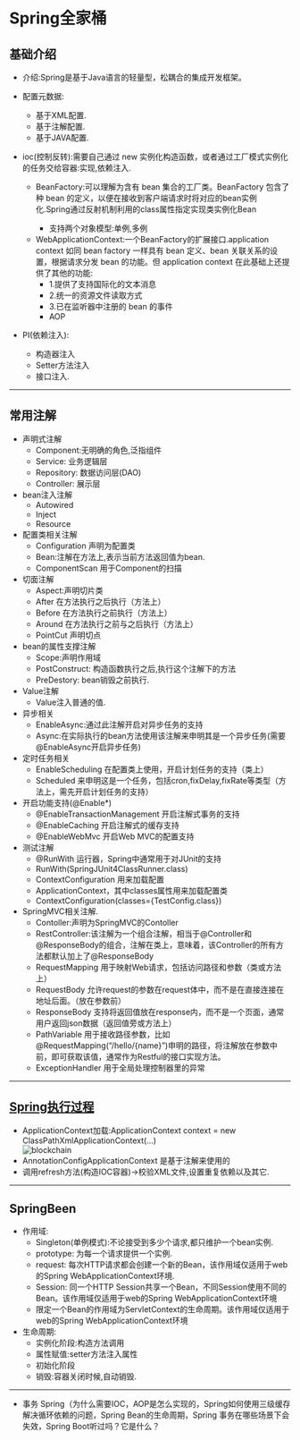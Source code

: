 # Spring全家桶
## 基础介绍
   - 介绍:Spring是基于Java语言的轻量型，松耦合的集成开发框架。
   - 配置元数据:
      - 基于XML配置.
      - 基于注解配置.
      - 基于JAVA配置.

   - ioc(控制反转):需要自己通过 new 实例化构造函数，或者通过工厂模式实例化的任务交给容器:实现,依赖注入.
      - BeanFactory:可以理解为含有 bean 集合的工厂类。BeanFactory 包含了种 bean 的定义，以便在接收到客户端请求时将对应的bean实例化.Spring通过反射机制利用<bean>的class属性指定实现类实例化Bean
         - 支持两个对象模型:单例,多例
      - WebApplicationContext:一个BeanFactory的扩展接口.application context 如同 bean factory 一样具有 bean 定义、bean 关联关系的设置，根据请求分发 bean 的功能。但 application context 在此基础上还提供了其他的功能:
         - 1.提供了支持国际化的文本消息
         - 2.统一的资源文件读取方式
         - 3.已在监听器中注册的 bean 的事件
         - AOP
   - PI(依赖注入):   
      - 构造器注入
      - Setter方法注入
      - 接口注入.
--- 
## 常用注解
   - 声明式注解
      - Component:无明确的角色,泛指组件
      - Service: 业务逻辑层
      - Repository: 数据访问层(DAO)
      - Controller: 展示层
   - bean注入注解
      - Autowired
      - Inject
      - Resource
   - 配置类相关注解
      - Configuration 声明为配置类
      - Bean:注解在方法上,表示当前方法返回值为bean.
      - ComponentScan 用于Component的扫描
   - 切面注解
      - Aspect:声明切片类
      - After 在方法执行之后执行（方法上）
      - Before 在方法执行之前执行（方法上）
      - Around 在方法执行之前与之后执行（方法上）
      - PointCut 声明切点
   - bean的属性支撑注解
      - Scope:声明作用域
      - PostConstruct: 构造函数执行之后,执行这个注解下的方法
      - PreDestory: bean销毁之前执行. 
   - Value注解
      - Value注入普通的值.
   - 异步相关
      - EnableAsync:通过此注解开启对异步任务的支持
      - Async:在实际执行的bean方法使用该注解来申明其是一个异步任务(需要@EnableAsync开启异步任务)
   - 定时任务相关
      - EnableScheduling 在配置类上使用，开启计划任务的支持（类上）
      - Scheduled 来申明这是一个任务，包括cron,fixDelay,fixRate等类型（方法上，需先开启计划任务的支持）
   - 开启功能支持(@Enable*)
      - @EnableTransactionManagement 开启注解式事务的支持
      - @EnableCaching 开启注解式的缓存支持
      - @EnableWebMvc 开启Web MVC的配置支持
   - 测试注解
      - @RunWith 运行器，Spring中通常用于对JUnit的支持 
      - RunWith(SpringJUnit4ClassRunner.class)
      - ContextConfiguration 用来加载配置
      - ApplicationContext，其中classes属性用来加载配置类
      - ContextConfiguration(classes={TestConfig.class})
   - SpringMVC相关注解.
      - Contoller:声明为SpringMVC的Contoller
      - RestController:该注解为一个组合注解，相当于@Controller和@ResponseBody的组合，注解在类上，意味着，该Controller的所有方法都默认加上了@ResponseBody
      - RequestMapping 用于映射Web请求，包括访问路径和参数（类或方法上）
      - RequestBody 允许request的参数在request体中，而不是在直接连接在地址后面。（放在参数前）
      - ResponseBody 支持将返回值放在response内，而不是一个页面，通常用户返回json数据（返回值旁或方法上）
      - PathVariable 用于接收路径参数，比如@RequestMapping(“/hello/{name}”)申明的路径，将注解放在参数中前，即可获取该值，通常作为Restful的接口实现方法。
      - ExceptionHandler 用于全局处理控制器里的异常

---
## [Spring执行过程](https://javadoop.com/post/spring-ioc)
   - ApplicationContext加载:ApplicationContext context = new ClassPathXmlApplicationContext(...)   
   ![blockchain](https://javadoop.com/post/spring-ioc)
   - AnnotationConfigApplicationContext 是基于注解来使用的
   - 调用refresh方法(构造IOC容器)->校验XML文件,设置重复依赖以及其它.
---
## SpringBeen
   - 作用域:
      - Singleton(单例模式):不论接受到多少个请求,都只维护一个bean实例.
      - prototype: 为每一个请求提供一个实例.
      - request: 每次HTTP请求都会创建一个新的Bean，该作用域仅适用于web的Spring WebApplicationContext环境.
      - Session: 同一个HTTP Session共享一个Bean，不同Session使用不同的Bean。该作用域仅适用于web的Spring WebApplicationContext环境
      - 限定一个Bean的作用域为ServletContext的生命周期。该作用域仅适用于web的Spring WebApplicationContext环境
   - 生命周期:
      - 实例化阶段:构造方法调用
      - 属性赋值:setter方法注入属性
      - 初始化阶段
      - 销毁:容器关闭时候,自动销毁.
  ---
   - 事务
   Spring（为什么需要IOC，AOP是怎么实现的，Spring如何使用三级缓存解决循环依赖的问题，Spring Bean的生命周期，Spring 事务在哪些场景下会失效，Spring Boot听过吗？它是什么？